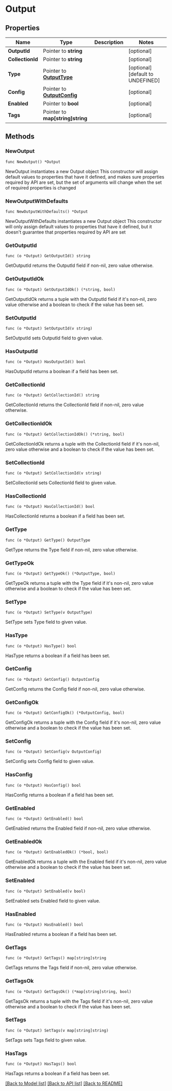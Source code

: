 # Output

## Properties

Name | Type | Description | Notes
------------ | ------------- | ------------- | -------------
**OutputId** | Pointer to **string** |  | [optional] 
**CollectionId** | Pointer to **string** |  | [optional] 
**Type** | Pointer to [**OutputType**](OutputType.md) |  | [optional] [default to UNDEFINED]
**Config** | Pointer to [**OutputConfig**](OutputConfig.md) |  | [optional] 
**Enabled** | Pointer to **bool** |  | [optional] 
**Tags** | Pointer to **map[string]string** |  | [optional] 

## Methods

### NewOutput

`func NewOutput() *Output`

NewOutput instantiates a new Output object
This constructor will assign default values to properties that have it defined,
and makes sure properties required by API are set, but the set of arguments
will change when the set of required properties is changed

### NewOutputWithDefaults

`func NewOutputWithDefaults() *Output`

NewOutputWithDefaults instantiates a new Output object
This constructor will only assign default values to properties that have it defined,
but it doesn't guarantee that properties required by API are set

### GetOutputId

`func (o *Output) GetOutputId() string`

GetOutputId returns the OutputId field if non-nil, zero value otherwise.

### GetOutputIdOk

`func (o *Output) GetOutputIdOk() (*string, bool)`

GetOutputIdOk returns a tuple with the OutputId field if it's non-nil, zero value otherwise
and a boolean to check if the value has been set.

### SetOutputId

`func (o *Output) SetOutputId(v string)`

SetOutputId sets OutputId field to given value.

### HasOutputId

`func (o *Output) HasOutputId() bool`

HasOutputId returns a boolean if a field has been set.

### GetCollectionId

`func (o *Output) GetCollectionId() string`

GetCollectionId returns the CollectionId field if non-nil, zero value otherwise.

### GetCollectionIdOk

`func (o *Output) GetCollectionIdOk() (*string, bool)`

GetCollectionIdOk returns a tuple with the CollectionId field if it's non-nil, zero value otherwise
and a boolean to check if the value has been set.

### SetCollectionId

`func (o *Output) SetCollectionId(v string)`

SetCollectionId sets CollectionId field to given value.

### HasCollectionId

`func (o *Output) HasCollectionId() bool`

HasCollectionId returns a boolean if a field has been set.

### GetType

`func (o *Output) GetType() OutputType`

GetType returns the Type field if non-nil, zero value otherwise.

### GetTypeOk

`func (o *Output) GetTypeOk() (*OutputType, bool)`

GetTypeOk returns a tuple with the Type field if it's non-nil, zero value otherwise
and a boolean to check if the value has been set.

### SetType

`func (o *Output) SetType(v OutputType)`

SetType sets Type field to given value.

### HasType

`func (o *Output) HasType() bool`

HasType returns a boolean if a field has been set.

### GetConfig

`func (o *Output) GetConfig() OutputConfig`

GetConfig returns the Config field if non-nil, zero value otherwise.

### GetConfigOk

`func (o *Output) GetConfigOk() (*OutputConfig, bool)`

GetConfigOk returns a tuple with the Config field if it's non-nil, zero value otherwise
and a boolean to check if the value has been set.

### SetConfig

`func (o *Output) SetConfig(v OutputConfig)`

SetConfig sets Config field to given value.

### HasConfig

`func (o *Output) HasConfig() bool`

HasConfig returns a boolean if a field has been set.

### GetEnabled

`func (o *Output) GetEnabled() bool`

GetEnabled returns the Enabled field if non-nil, zero value otherwise.

### GetEnabledOk

`func (o *Output) GetEnabledOk() (*bool, bool)`

GetEnabledOk returns a tuple with the Enabled field if it's non-nil, zero value otherwise
and a boolean to check if the value has been set.

### SetEnabled

`func (o *Output) SetEnabled(v bool)`

SetEnabled sets Enabled field to given value.

### HasEnabled

`func (o *Output) HasEnabled() bool`

HasEnabled returns a boolean if a field has been set.

### GetTags

`func (o *Output) GetTags() map[string]string`

GetTags returns the Tags field if non-nil, zero value otherwise.

### GetTagsOk

`func (o *Output) GetTagsOk() (*map[string]string, bool)`

GetTagsOk returns a tuple with the Tags field if it's non-nil, zero value otherwise
and a boolean to check if the value has been set.

### SetTags

`func (o *Output) SetTags(v map[string]string)`

SetTags sets Tags field to given value.

### HasTags

`func (o *Output) HasTags() bool`

HasTags returns a boolean if a field has been set.


[[Back to Model list]](../README.md#documentation-for-models) [[Back to API list]](../README.md#documentation-for-api-endpoints) [[Back to README]](../README.md)


